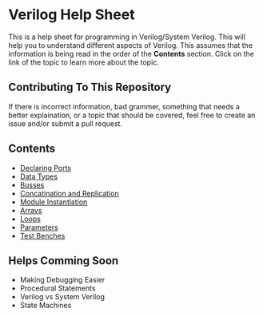# Verilog Help Sheet
This is a help sheet for programming in Verilog/System Verilog. This will help you to understand different aspects of Verilog. This assumes that the information is being read in the order of the **Contents** section. Click on the link of the topic to learn more about the topic.

## Contributing To This Repository
If there is incorrect information, bad grammer, something that needs a better explaination, or a topic that should be covered, feel free to create an issue and/or submit a pull request. 

## Contents
- [Declaring Ports](https://github.com/Amulek1416/verilog-help-sheet/blob/main/declaring_ports.md)
- [Data Types](https://github.com/Amulek1416/verilog-help-sheet/blob/main/data_types.md)
- [Busses](https://github.com/Amulek1416/verilog-help-sheet/blob/main/busses.md)
- [Concatination and Replication](https://github.com/Amulek1416/verilog-help-sheet/blob/main/concatination_and_replication.md)
- [Module Instantiation](https://github.com/Amulek1416/verilog-help-sheet/blob/main/module_instantiation.md)
- [Arrays](https://github.com/Amulek1416/verilog-help-sheet/blob/main/array_of_busses.md)
- [Loops](https://github.com/Amulek1416/verilog-help-sheet/blob/main/loops.md)
- [Parameters](https://github.com/Amulek1416/verilog-help-sheet/blob/main/parameters.md)
- [Test Benches](https://github.com/Amulek1416/verilog-help-sheet/blob/main/testbenches.md)

## Helps Comming Soon
- Making Debugging Easier
- Procedural Statements
- Verilog vs System Verilog
- State Machines
